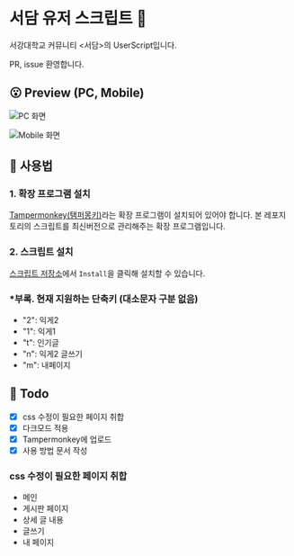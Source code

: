 # 서담 유저 스크립트 📜

서강대학교 커뮤니티 <서담>의 UserScript입니다.

PR, issue 환영합니다.

## 😮️ Preview (PC, Mobile)

![PC 화면](https://user-images.githubusercontent.com/26613280/65370209-40f9eb80-dc91-11e9-9d66-7dafe09867ff.png)

![Mobile 화면](https://user-images.githubusercontent.com/26613280/65370181-fd9f7d00-dc90-11e9-9af8-7f174d4f85ac.png)

## 🤗 사용법

### 1. 확장 프로그램 설치

[Tampermonkey(탬퍼몽키)](https://chrome.google.com/webstore/detail/tampermonkey/dhdgffkkebhmkfjojejmpbldmpobfkfo?hl=ko)라는 확장 프로그램이 설치되어 있어야 합니다. 본 레포지토리의 스크립트를 최신버전으로 관리해주는 확장 프로그램입니다.

### 2. 스크립트 설치

[스크립트 저장소](https://openuserjs.org/scripts/roeniss/ssodam-custom-script-dark-edition)에서 `Install`을 클릭해 설치할 수 있습니다.

### \*부록. 현재 지원하는 단축키 (대소문자 구분 없음)

- "2": 익게2
- "1": 익게1
- "t": 인기글
- "n": 익게2 글쓰기
- "m": 내페이지

## 🤔 Todo

- [x] css 수정이 필요한 페이지 취합
- [x] 다크모드 적용
- [x] Tampermonkey에 업로드
- [x] 사용 방법 문서 작성

### css 수정이 필요한 페이지 취합

- 메인
- 게시판 페이지
- 상세 글 내용
- 글쓰기
- 내 페이지
